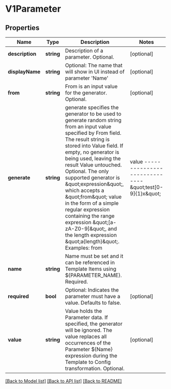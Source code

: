 # V1Parameter

## Properties
Name | Type | Description | Notes
------------ | ------------- | ------------- | -------------
**description** | **string** | Description of a parameter. Optional. | [optional] 
**displayName** | **string** | Optional: The name that will show in UI instead of parameter &#39;Name&#39; | [optional] 
**from** | **string** | From is an input value for the generator. Optional. | [optional] 
**generate** | **string** | generate specifies the generator to be used to generate random string from an input value specified by From field. The result string is stored into Value field. If empty, no generator is being used, leaving the result Value untouched. Optional.  The only supported generator is \&quot;expression\&quot;, which accepts a \&quot;from\&quot; value in the form of a simple regular expression containing the range expression \&quot;[a-zA-Z0-9]\&quot;, and the length expression \&quot;a{length}\&quot;.  Examples:  from             | value ----------------------------- \&quot;test[0-9]{1}x\&quot;  | \&quot;test7x\&quot; \&quot;[0-1]{8}\&quot;       | \&quot;01001100\&quot; \&quot;0x[A-F0-9]{4}\&quot;  | \&quot;0xB3AF\&quot; \&quot;[a-zA-Z0-9]{8}\&quot; | \&quot;hW4yQU5i\&quot; | [optional] 
**name** | **string** | Name must be set and it can be referenced in Template Items using ${PARAMETER_NAME}. Required. | 
**required** | **bool** | Optional: Indicates the parameter must have a value.  Defaults to false. | [optional] 
**value** | **string** | Value holds the Parameter data. If specified, the generator will be ignored. The value replaces all occurrences of the Parameter ${Name} expression during the Template to Config transformation. Optional. | [optional] 

[[Back to Model list]](../README.md#documentation-for-models) [[Back to API list]](../README.md#documentation-for-api-endpoints) [[Back to README]](../README.md)


